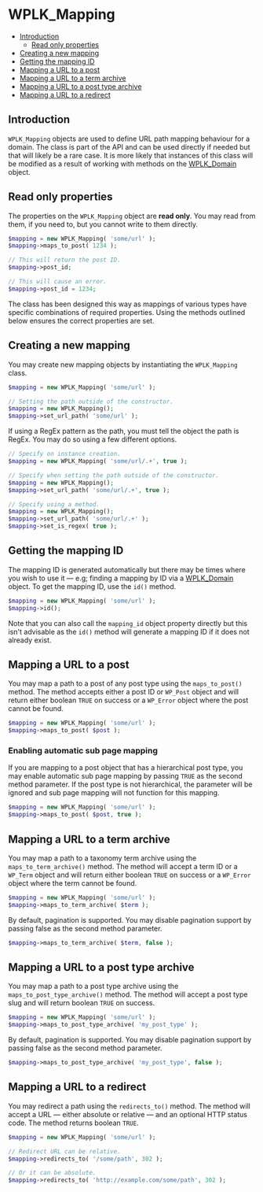 # WPLK_Mapping

- [Introduction](#introduction)
    - [Read only properties](#read-only-properties)
- [Creating a new mapping](#creating-a-new-mapping)
- [Getting the mapping ID](#getting-the-mapping-id)
- [Mapping a URL to a post](#mapping-a-url-to-a-post)
- [Mapping a URL to a term archive](#mapping-a-url-to-a-term-archive)
- [Mapping a URL to a post type archive](#mapping-a-url-to-a-post-type-archive)
- [Mapping a URL to a redirect](#mapping-a-url-to-a-redirect)

## Introduction

`WPLK_Mapping` objects are used to define URL path mapping behaviour for a domain. The class is part of the API and can be used directly if needed but that will likely be a rare case. It is more likely that instances of this class will be modified as a result of working with methods on the [WPLK_Domain](wplk_domain.md) object. 

## Read only properties

The properties on the `WPLK_Mapping` object are **read only**. You may read from them, if you need to, but you cannot write to them directly. 

```php
$mapping = new WPLK_Mapping( 'some/url' );
$mapping->maps_to_post( 1234 );

// This will return the post ID.
$mapping->post_id;

// This will cause an error.
$mapping->post_id = 1234;
```

The class has been designed this way as mappings of various types have specific combinations of required properties. Using the methods outlined below ensures the correct properties are set.

## Creating a new mapping

You may create new mapping objects by instantiating the `WPLK_Mapping` class. 

```php
$mapping = new WPLK_Mapping( 'some/url' );

// Setting the path outside of the constructor.
$mapping = new WPLK_Mapping();
$mapping->set_url_path( 'some/url' );
```

If using a RegEx pattern as the path, you must tell the object the path is RegEx. You may do so using a few different options.

```php
// Specify on instance creation.
$mapping = new WPLK_Mapping( 'some/url/.+', true );

// Specify when setting the path outside of the constructor.
$mapping = new WPLK_Mapping();
$mapping->set_url_path( 'some/url/.+', true );

// Specify using a method.
$mapping = new WPLK_Mapping();
$mapping->set_url_path( 'some/url/.+' );
$mapping->set_is_regex( true );
```

## Getting the mapping ID

The mapping ID is generated automatically but there may be times where you wish to use it — e.g; finding a mapping by ID via a [WPLK_Domain](wplk_domain.md) object. To get the mapping ID, use the `id()` method.

```php
$mapping = new WPLK_Mapping( 'some/url' );
$mapping->id();
```

Note that you can also call the `mapping_id` object property directly but this isn't advisable as the `id()` method will generate a mapping ID if it does not already exist. 

## Mapping a URL to a post

You may map a path to a post of any post type using the `maps_to_post()` method. The method accepts either a post ID or `WP_Post`
object and will return either boolean `TRUE` on success or a `WP_Error` object where the post cannot be found.

```php
$mapping = new WPLK_Mapping( 'some/url' );
$mapping->maps_to_post( $post );
```

### Enabling automatic sub page mapping

If you are mapping to a post object that has a hierarchical post type, you may enable automatic sub page mapping by passing `TRUE` as the second 
method parameter. If the post type is not hierarchical, the parameter will be ignored and sub page mapping will not function for this mapping.  

```php
$mapping = new WPLK_Mapping( 'some/url' );
$mapping->maps_to_post( $post, true );
``` 

## Mapping a URL to a term archive

You may map a path to a taxonomy term archive using the `maps_to_term_archive()` method. The method will accept a term ID or a 
`WP_Term` object and will return either boolean `TRUE` on success or a `WP_Error` object where the term cannot be found.

```php
$mapping = new WPLK_Mapping( 'some/url' );
$mapping->maps_to_term_archive( $term );
```

By default, pagination is supported. You may disable pagination support by passing false as the second method parameter.

```php
$mapping->maps_to_term_archive( $term, false );
```

## Mapping a URL to a post type archive

You may map a path to a post type archive using the `maps_to_post_type_archive()` method. The method will accept a post type slug and will return boolean `TRUE` on success.

```php
$mapping = new WPLK_Mapping( 'some/url' );
$mapping->maps_to_post_type_archive( 'my_post_type' );
```

By default, pagination is supported. You may disable pagination support by passing false as the second method parameter.

```php
$mapping->maps_to_post_type_archive( 'my_post_type', false );
```

## Mapping a URL to a redirect

You may redirect a path using the `redirects_to()` method. The method will accept a URL — either absolute or relative — and an
optional HTTP status code. The method returns boolean `TRUE`.

```php
$mapping = new WPLK_Mapping( 'some/url' );

// Redirect URL can be relative.
$mapping->redirects_to( '/some/path', 302 );

// Or it can be absolute.
$mapping->redirects_to( 'http://example.com/some/path', 302 );
```
